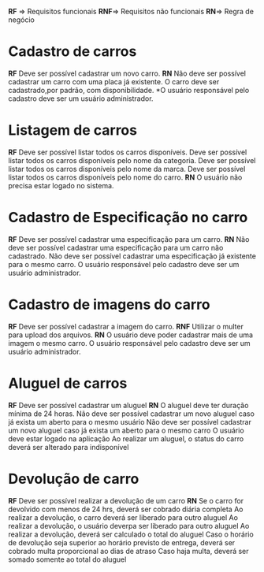 **RF** => Requisitos funcionais 
**RNF**=> Requisitos não funcionais
**RN**=> Regra de negócio

# Cadastro de carros
**RF**
Deve ser possível cadastrar um novo carro.
**RN**
Não deve ser possível cadastrar um carro com uma placa já existente.
O carro deve ser cadastrado,por padrão, com disponibilidade.
*O usuário responsável pelo cadastro deve ser um usuário administrador.

# Listagem de carros
**RF**
Deve ser possível listar todos os carros disponíveis.
Deve ser possível listar todos os carros disponíveis pelo nome da categoria.
Deve ser possível listar todos os carros disponíveis pelo nome da marca.
Deve ser possível listar todos os carros disponíveis pelo nome do carro.
**RN**
O usuário não precisa estar logado no sistema.

# Cadastro de Especificação no carro
**RF**
Deve ser possível cadastrar uma especificação para um carro.
**RN**
Não deve ser possível cadastrar uma especificação para um carro não cadastrado.
Não deve ser possível cadastrar uma especificação já existente para o mesmo carro.
O usuário responsável pelo cadastro deve ser um usuário administrador.

# Cadastro de imagens do carro
**RF**
Deve ser possível cadastrar a imagem do carro.
**RNF**
Utilizar o multer para upload dos arquivos.
**RN**
O usuário deve poder cadastrar mais de uma imagem o mesmo carro.
O usuário responsável pelo cadastro deve ser um usuário administrador.

# Aluguel de carros 
**RF**
Deve ser possível cadastrar um aluguel
**RN**
O aluguel deve ter duração mínima de 24 horas.
Não deve ser possível cadastrar um novo aluguel caso já exista um aberto para o mesmo usuário
Não deve ser possível cadastrar um novo aluguel caso já exista um aberto para o mesmo carro
O usuário deve estar logado na aplicação
Ao realizar um aluguel, o status do carro deverá ser alterado para indisponível

# Devolução de carro
**RF**
Deve ser possível realizar a devolução de um carro
**RN**
Se o carro for devolvido com menos de 24 hrs, deverá ser cobrado diária completa
Ao realizar a devolução, o carro deverá ser liberado para outro aluguel
Ao realizar a devolução, o usuário deverpa ser liberado para  outro aluguel
Ao realizar a devolução, deverá ser calculado o total do aluguel
Caso o horário de devolução seja superior ao horário previsto de entrega, deverá ser cobrado multa proporcional ao dias de atraso
Caso haja multa, deverá ser somado somente ao total do aluguel
